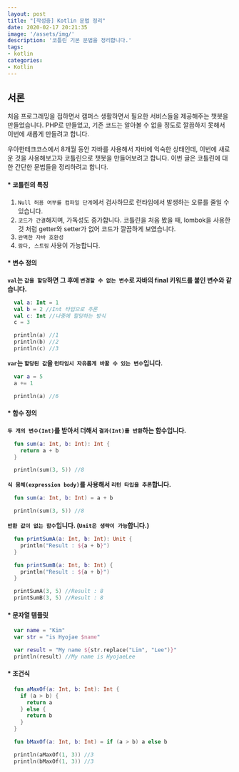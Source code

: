 ```yaml
---
layout: post
title: "[작성중] Kotlin 문법 정리"
date: 2020-02-17 20:21:35
image: '/assets/img/'
description: '코틀린 기본 문법을 정리합니다.'
tags:
- kotlin
categories:
- Kotlin
---
```


## 서론

처음 프로그래밍을 접하면서 캠퍼스 생활하면서 필요한 서비스들을 제공해주는 챗봇을 만들었습니다. PHP로 만들었고, 기존 코드는 알아볼 수 없을 정도로 깔끔하지 못해서 이번에 새롭게 만들려고 합니다.

우아한테크코스에서 8개월 동안 자바를 사용해서 자바에 익숙한 상태인데, 이번에 새로운 것을 사용해보고자 코틀린으로 챗봇을 만들어보려고 합니다. 이번 글은 코틀린에 대한 간단한 문법들을 정리하려고 합니다.

#### \* 코틀린의 특징

1. `Null 허용 여부를 컴파일 단계`에서 검사하므로 런타임에서 발생하는 오류를 줄일 수 있습니다.
2. `코드가 간결`해지며, 가독성도 증가합니다. 코틀린을 처음 봤을 때, lombok을 사용한 것 처럼 getter와 setter가 없어 코드가 깔끔하게 보였습니다.
3. `완벽한 자바 호환성`
4. `람다, 스트림` 사용이 가능합니다.

#### \* 변수 정의

**`val`는 `값을 할당`하면 그 후에 `변경할 수 없는 변수`로 자바의 final 키워드를 붙인 변수와 같습니다.**

```kotlin
  val a: Int = 1
  val b = 2 //Int 타입으로 추론
  val c: Int //나중에 할당하는 방식
  c = 3

  println(a) //1
  println(b) //2
  println(c) //3
```

**`var`는 `할당된 값`을 `런타임시 자유롭게 바꿀 수 있는 변수`입니다.**

```kotlin
  var a = 5
  a += 1

  println(a) //6
```

#### \* 함수 정의

**`두 개의 변수(Int)`를 받아서 더해서 `결과(Int)를 반환`하는 함수입니다.**

```kotlin
  fun sum(a: Int, b: Int): Int {
    return a + b
  }

  println(sum(3, 5)) //8
```

**`식 몸체(expression body)`를 사용해서 `리턴 타입을 추론`합니다.**

```kotlin
  fun sum(a: Int, b: Int) = a + b

  println(sum(3, 5)) //8
```

**`반환 값이 없는 함수`입니다. (`Unit은 생략이 가능`합니다.)**

```kotlin
  fun printSumA(a: Int, b: Int): Unit {
    println("Result : ${a + b}")
  }

  fun printSumB(a: Int, b: Int) {
    println("Result : ${a + b}")
  }

  printSumA(3, 5) //Result : 8
  printSumB(3, 5) //Result : 8
```

#### \* 문자열 템플릿

```kotlin
  var name = "Kim"
  var str = "is Hyojae $name"

  var result = "My name ${str.replace("Lim", "Lee")}"
  println(result) //My name is HyojaeLee
```

#### \* 조건식

```kotlin
  fun aMaxOf(a: Int, b: Int): Int {
    if (a > b) {
      return a
    } else {
      return b
    }
  }

  fun bMaxOf(a: Int, b: Int) = if (a > b) a else b

  println(aMaxOf(1, 3)) //3
  println(bMaxOf(1, 3)) //3
```
